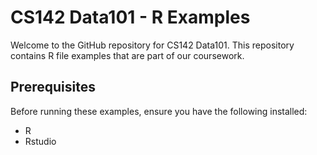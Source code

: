 # CS142 Data101 - R Examples

Welcome to the GitHub repository for CS142 Data101. This repository contains R file examples that are part of our coursework.

## Prerequisites

Before running these examples, ensure you have the following installed:
- R
- Rstudio
